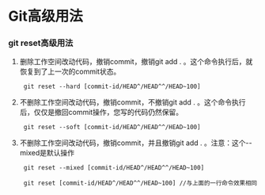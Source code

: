 # Git高级用法 #

### git reset高级用法 ###

1. 删除工作空间改动代码，撤销commit，撤销git add . 。这个命令执行后，就恢复到了上一次的commit状态。
		
		git reset --hard [commit-id/HEAD^/HEAD^^/HEAD~100]
		
2. 不删除工作空间改动代码，撤销commit，不撤销git add . 。这个命令执行后，仅仅是撤回commit操作，您写的代码仍然保留。

		git reset --soft [commit-id/HEAD^/HEAD^^/HEAD~100]
		
3. 不删除工作空间改动代码，撤销commit，并且撤销git add . 。注意：这个--mixed是默认操作
	
		git reset --mixed [commit-id/HEAD^/HEAD^^/HEAD~100]
		
		git reset [commit-id/HEAD^/HEAD^^/HEAD~100] //与上面的一行命令效果相同
		